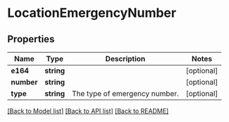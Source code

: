 # LocationEmergencyNumber

## Properties
Name | Type | Description | Notes
------------ | ------------- | ------------- | -------------
**e164** | **string** |  | [optional] 
**number** | **string** |  | [optional] 
**type** | **string** | The type of emergency number. | [optional] 

[[Back to Model list]](../README.md#documentation-for-models) [[Back to API list]](../README.md#documentation-for-api-endpoints) [[Back to README]](../README.md)



